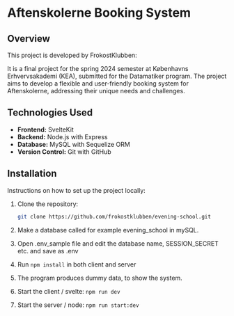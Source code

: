 # Aftenskolerne Booking System

## Overview

This project is developed by FrokostKlubben:

It is a final project for the spring 2024 semester at Københavns Erhvervsakademi (KEA), submitted for the Datamatiker program.
The project aims to develop a flexible and user-friendly booking system for Aftenskolerne, addressing their unique needs and challenges.

## Technologies Used

- **Frontend:** SvelteKit
- **Backend:** Node.js with Express
- **Database:** MySQL with Sequelize ORM
- **Version Control:** Git with GitHub

## Installation

Instructions on how to set up the project locally:

1. Clone the repository:

   ```bash
   git clone https://github.com/frokostklubben/evening-school.git
   ```

2. Make a database called for example evening_school in mySQL.

3. Open .env_sample file and edit the database name, SESSION_SECRET etc. and save as .env

4. Run `npm install` in both client and server

5. The program produces dummy data, to show the system.

6. Start the client / svelte: `npm run dev `

7. Start the server / node: `npm run start:dev`
